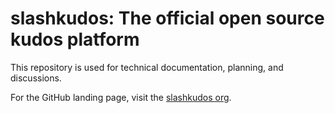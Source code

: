 # slashkudos: The official open source kudos platform

This repository is used for technical documentation, planning, and discussions.

For the GitHub landing page, visit the [slashkudos org].

<!-- Link -->
[slashkudos org]: https://github.com/slashkudos
